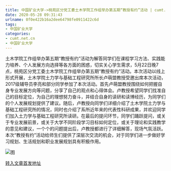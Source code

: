 ```yaml
---
title: 中国矿业大学->桃苑区分党工委土木学院工作组举办第五期“教授有约”活动 | cumt.net.cn
date: 2020-05-28 09:31:43
urlname: 0f0e422b16a2dee64798fe0911422c6d
tags: 
- 中国矿业大学
categories:
- cumt.net.cn
- 中国矿业大学
---
```

土木学院工作组举办第五期“教授有约”活动为解答同学们在课程学习方法、实践能力培养、个人发展方向选择等各方面的困惑，切实关心学生需求，5月22日晚7点，桃苑区分党工委土木学院工作组举办第五期“教授有约”活动。本次活动以线上形式开展，土木学院土力学与基础工程研究所所长卢萌盟教授受邀出席本次活动，2017级辅导员李亮和部分同学参加了本次活动。首先卢萌盟教授围绕如何把握自身专业发展方向等问题，分享了自己的观点和心得体会。卢教授希望同学们找准自己的目标定位，为自己的理想努力奋斗，并结合自身的读研和读博经历，为同学们的个人发展规划提供了建议。随后，卢教授向同学们详细介绍了土木学院土力学与基础工程研究所的情况，同时也介绍了系所近年来的代表性科研成果，并欢迎同学们加入土力学与基础工程研究所读研。在最后的提问环节，同学们踊跃提问，或关于专业发展前景，或关于大学不同阶段学习目标如何定位，或关于理论和实践教学的意见和建议，一个个的问题提出后，卢教授都进行了详细解答，现场气氛活跃。本次“教授有约”活动给师生们提供了深层次交流的机会，对于同学们进一步做好学习规划、生活规划和职业发展规划具有积极作用。

![图](http://xwzx.cumt.edu.cn/_upload/article/images/1c/f9/44c918aa4e2eb49e39b608828da4/ad1db7ab-0f36-4636-a543-b46459093d19.jpg)

[转入文章首发地址](http://xwzx.cumt.edu.cn/a6/44/c523a566852/page.htm)